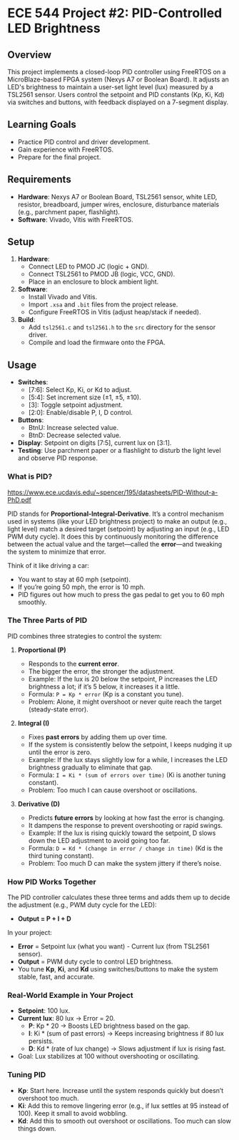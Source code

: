 # ECE 544 Project #2: PID-Controlled LED Brightness

## Overview

This project implements a closed-loop PID controller using FreeRTOS on a MicroBlaze-based FPGA system (Nexys A7 or Boolean Board). It adjusts an LED's brightness to maintain a user-set light level (lux) measured by a TSL2561 sensor. Users control the setpoint and PID constants (Kp, Ki, Kd) via switches and buttons, with feedback displayed on a 7-segment display.

## Learning Goals

- Practice PID control and driver development.
- Gain experience with FreeRTOS.
- Prepare for the final project.

## Requirements

- **Hardware**: Nexys A7 or Boolean Board, TSL2561 sensor, white LED, resistor, breadboard, jumper wires, enclosure, disturbance materials (e.g., parchment paper, flashlight).
- **Software**: Vivado, Vitis with FreeRTOS.

## Setup

1. **Hardware**:
   - Connect LED to PMOD JC (logic + GND).
   - Connect TSL2561 to PMOD JB (logic, VCC, GND).
   - Place in an enclosure to block ambient light.
2. **Software**:
   - Install Vivado and Vitis.
   - Import `.xsa` and `.bit` files from the project release.
   - Configure FreeRTOS in Vitis (adjust heap/stack if needed).
3. **Build**:
   - Add `tsl2561.c` and `tsl2561.h` to the `src` directory for the sensor driver.
   - Compile and load the firmware onto the FPGA.

## Usage

- **Switches**:
  - [7:6]: Select Kp, Ki, or Kd to adjust.
  - [5:4]: Set increment size (±1, ±5, ±10).
  - [3]: Toggle setpoint adjustment.
  - [2:0]: Enable/disable P, I, D control.
- **Buttons**:
  - BtnU: Increase selected value.
  - BtnD: Decrease selected value.
- **Display**: Setpoint on digits [7:5], current lux on [3:1].
- **Testing**: Use parchment paper or a flashlight to disturb the light level and observe PID response.

### What is PID?

<https://www.ece.ucdavis.edu/~spencer/195/datasheets/PID-Without-a-PhD.pdf>

PID stands for **Proportional-Integral-Derivative**. It’s a control mechanism used in systems (like your LED brightness project) to make an output (e.g., light level) match a desired target (setpoint) by adjusting an input (e.g., LED PWM duty cycle). It does this by continuously monitoring the difference between the actual value and the target—called the **error**—and tweaking the system to minimize that error.

Think of it like driving a car:

- You want to stay at 60 mph (setpoint).
- If you’re going 50 mph, the error is 10 mph.
- PID figures out how much to press the gas pedal to get you to 60 mph smoothly.

### The Three Parts of PID

PID combines three strategies to control the system:

1. **Proportional (P)**
   - Responds to the **current error**.
   - The bigger the error, the stronger the adjustment.
   - Example: If the lux is 20 below the setpoint, P increases the LED brightness a lot; if it’s 5 below, it increases it a little.
   - Formula: `P = Kp * error` (Kp is a constant you tune).
   - Problem: Alone, it might overshoot or never quite reach the target (steady-state error).

2. **Integral (I)**
   - Fixes **past errors** by adding them up over time.
   - If the system is consistently below the setpoint, I keeps nudging it up until the error is zero.
   - Example: If the lux stays slightly low for a while, I increases the LED brightness gradually to eliminate that gap.
   - Formula: `I = Ki * (sum of errors over time)` (Ki is another tuning constant).
   - Problem: Too much I can cause overshoot or oscillations.

3. **Derivative (D)**
   - Predicts **future errors** by looking at how fast the error is changing.
   - It dampens the response to prevent overshooting or rapid swings.
   - Example: If the lux is rising quickly toward the setpoint, D slows down the LED adjustment to avoid going too far.
   - Formula: `D = Kd * (change in error / change in time)` (Kd is the third tuning constant).
   - Problem: Too much D can make the system jittery if there’s noise.

### How PID Works Together

The PID controller calculates these three terms and adds them up to decide the adjustment (e.g., PWM duty cycle for the LED):

- **Output = P + I + D**

In your project:

- **Error** = Setpoint lux (what you want) - Current lux (from TSL2561 sensor).
- **Output** = PWM duty cycle to control LED brightness.
- You tune **Kp**, **Ki**, and **Kd** using switches/buttons to make the system stable, fast, and accurate.

### Real-World Example in Your Project

- **Setpoint**: 100 lux.
- **Current lux**: 80 lux → Error = 20.
  - **P**: Kp * 20 → Boosts LED brightness based on the gap.
  - **I**: Ki * (sum of past errors) → Keeps increasing brightness if 80 lux persists.
  - **D**: Kd * (rate of lux change) → Slows adjustment if lux is rising fast.
- Goal: Lux stabilizes at 100 without overshooting or oscillating.

### Tuning PID

- **Kp**: Start here. Increase until the system responds quickly but doesn’t overshoot too much.
- **Ki**: Add this to remove lingering error (e.g., if lux settles at 95 instead of 100). Keep it small to avoid wobbling.
- **Kd**: Add this to smooth out overshoot or oscillations. Too much can slow things down.
